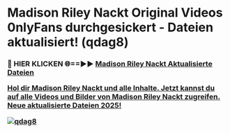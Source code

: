 # Madison Riley Nackt Original Videos 0nlyFans durchgesickert - Dateien aktualisiert! (qdag8)

<h3>🔴 HIER KLICKEN 🌐==►► <a href="https://tinyurl.com/h6vf6nb8" rel="nofollow">Madison Riley Nackt Aktualisierte Dateien

Hol dir Madison Riley Nackt und alle Inhalte. Jetzt kannst du auf alle Videos und Bilder von Madison Riley Nackt zugreifen. Neue aktualisierte Dateien 2025!

[![qdag8](https://i.imgur.com/sD4kR3V.gif)](https://tinyurl.com/h6vf6nb8)

